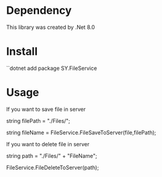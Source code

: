 # Dependency
This library was created by .Net 8.0

# Install
``dotnet add package SY.FileService

# Usage
If you want to save file in server

string filePath = "./Files/";

string fileName = FileService.FileSaveToServer(file,filePath);

If you want to delete file in server

string path = "./Files/" + "FileName";

FileService.FileDeleteToServer(path);
